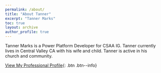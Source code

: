 ```yaml
---
permalink: /about/
title: "About Tanner"
excerpt: "Tanner Marks"
toc: true
layout: archive
author_profile: true
---
```


Tanner Marks is a Power Platform Developer for CSAA IG. Tanner currently lives in Central Valley CA with his wife and child. Tanner is active in his church and community. 

[View My Professional Profile](https://tanner.marks21.com/profile/){: .btn .btn--info}
